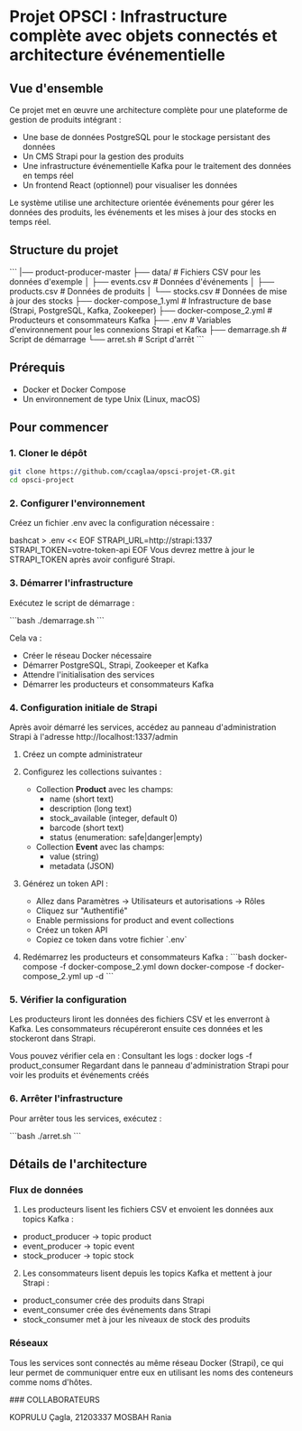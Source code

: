 # Projet OPSCI : Infrastructure complète avec objets connectés et architecture événementielle

## Vue d'ensemble

Ce projet met en œuvre une architecture complète pour une plateforme de gestion de produits intégrant :
- Une base de données PostgreSQL pour le stockage persistant des données
- Un CMS Strapi pour la gestion des produits
- Une infrastructure événementielle Kafka pour le traitement des données en temps réel
- Un frontend React (optionnel) pour visualiser les données

Le système utilise une architecture orientée événements pour gérer les données des produits, les événements et les mises à jour des stocks en temps réel.

## Structure du projet

\`\`\`
|── product-producer-master
├── data/                   # Fichiers CSV pour les données d'exemple
│   ├── events.csv          # Données d'événements
│   ├── products.csv        # Données de produits
│   └── stocks.csv          # Données de mise à jour des stocks
├── docker-compose_1.yml    # Infrastructure de base (Strapi, PostgreSQL, Kafka, Zookeeper)
├── docker-compose_2.yml    # Producteurs et consommateurs Kafka
├── .env                    # Variables d'environnement pour les connexions Strapi et Kafka
├── demarrage.sh            # Script de démarrage
└── arret.sh                # Script d'arrêt
\`\`\`

## Prérequis

- Docker et Docker Compose
- Un environnement de type Unix (Linux, macOS)

## Pour commencer

### 1. Cloner le dépôt

```bash
git clone https://github.com/ccaglaa/opsci-projet-CR.git
cd opsci-project
```

### 2. Configurer l'environnement 

Créez un fichier .env avec la configuration nécessaire :

bashcat > .env << EOF
STRAPI_URL=http://strapi:1337
STRAPI_TOKEN=votre-token-api
EOF
Vous devrez mettre à jour le STRAPI_TOKEN après avoir configuré Strapi.

### 3. Démarrer l'infrastructure

Exécutez le script de démarrage :


\`\`\`bash
./demarrage.sh
\`\`\`

Cela va :

- Créer le réseau Docker nécessaire
- Démarrer PostgreSQL, Strapi, Zookeeper et Kafka
- Attendre l'initialisation des services
- Démarrer les producteurs et consommateurs Kafka

### 4. Configuration initiale de Strapi

Après avoir démarré les services, accédez au panneau d'administration Strapi à l'adresse http://localhost:1337/admin

1. Créez un compte administrateur
2. Configurez les collections suivantes :
   - Collection **Product** avec les champs:
     - name (short text)
     - description (long text)
     - stock_available (integer, default 0)
     - barcode (short text)
     - status (enumeration: safe|danger|empty)
   - Collection **Event** avec las champs:
     - value (string)
     - metadata (JSON)

3. Générez un token API :
   - Allez dans Paramètres → Utilisateurs et autorisations → Rôles
   - Cliquez sur "Authentifié"
   - Enable permissions for product and event collections
   - Créez un token API
   - Copiez ce token dans votre fichier  \`.env\`

4. Redémarrez les producteurs et consommateurs Kafka :
\`\`\`bash
docker-compose -f docker-compose_2.yml down
docker-compose -f docker-compose_2.yml up -d
\`\`\`

### 5. Vérifier la configuration

Les producteurs liront les données des fichiers CSV et les enverront à Kafka. Les consommateurs récupéreront ensuite ces données et les stockeront dans Strapi.

Vous pouvez vérifier cela en :
Consultant les logs : docker logs -f product_consumer
Regardant dans le panneau d'administration Strapi pour voir les produits et événements créés

### 6. Arrêter l'infrastructure

Pour arrêter tous les services, exécutez :

\`\`\`bash
./arret.sh
\`\`\`

## Détails de l'architecture

### Flux de données

1. Les producteurs lisent les fichiers CSV et envoient les données aux topics Kafka :

- product_producer → topic product
- event_producer → topic event
- stock_producer → topic stock


2. Les consommateurs lisent depuis les topics Kafka et mettent à jour Strapi :

- product_consumer crée des produits dans Strapi
- event_consumer crée des événements dans Strapi
- stock_consumer met à jour les niveaux de stock des produits

### Réseaux

Tous les services sont connectés au même réseau Docker (Strapi), ce qui leur permet de communiquer entre eux en utilisant les noms des conteneurs comme noms d'hôtes.

### COLLABORATEURS

KOPRULU Çagla, 21203337
MOSBAH Rania
